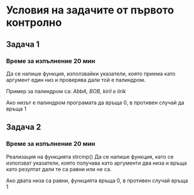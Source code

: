 # Условия на задачите от първото контролно
## Задача 1
### Време за изпълнение 20 мин

Да се напише функция, използвайки указатели, която приема като аргумент един низ и проверява дали той е палиндром.

Пример за палиндром са: _AbbA, BOB, kiril e lirik_

Ако низът е палиндром програмата да връща 0, в противен случай да връща 1

## Задача 2
### Време за изпълнение 20 мин

Реализация на функцията strcmp()
Да се напише функция, като се използват указатели, която получава като аргументи два низа и връща като резултат дали те са равни или не са.

Ако двата низа са равни, функцията връща 0, в противен случай връща 1
